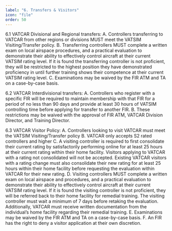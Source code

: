 ```yaml
---
label: "6. Transfers & Visitors"
icon: "file"
order: 50
---
```


6.1 VATCAR Divisional and Regional transfers:
A. Controllers transferring to VATCAR from other regions or divisions MUST meet the VATSIM Visiting/Transfer policy.
B. Transferring controllers MUST complete a written exam on local airspace procedures, and a practical evaluation to demonstrate their ability to effectively control aircraft at their current VATSIM rating level. If it is found the transferring controller is not proficient, they will be restricted to the highest position they have demonstrated proficiency in until further training shows their competence at their current VATSIM rating level.
C. Examinations may be waived by the FIR ATM and TA on a case-by-case basis.

6.2 VATCAR Interdivisional transfers:
A. Controllers who register with a specific FIR will be required to maintain membership with that FIR for a period of no less than 90 days and provide at least 30 hours of VATSIM controlling time before applying for transfer to another FIR.
B. These restrictions may be waived with the approval of FIR ATM, VATCAR Division Director, and Training Director.

6.3 VATCAR Visitor Policy:
A. Controllers looking to visit VATCAR must meet the VATSIM Visiting/Transfer policy
B. VATCAR only accepts S2 rated controllers and higher
C. A visiting controller is required to first consolidate their current rating by satisfactorily performing online for at least 25 hours at their current rating within their home facility. Visitors applying to VATCAR with a rating not consolidated will not be accepted. Existing VATCAR visitors with a rating change must also consolidate their new rating for at least 25 hours within their home facility before requesting the evaluation within VATCAR for their new rating.
D. Visiting controllers MUST complete a written exam on local airspace and procedures, and a practical evaluation to demonstrate their ability to effectively control aircraft at their current VATSIM rating level. If it is found the visiting controller is not proficient, they will be referred back to their home facility for remedial training. The visiting controller must wait a minimum of 7 days before retaking the evaluation. Additionally, VATCAR must receive written documentation from the individual’s home facility regarding their remedial training.
E. Examinations may be waived by the FIR ATM and TA on a case-by-case basis.
F. An FIR has the right to deny a visitor application at their own discretion.
